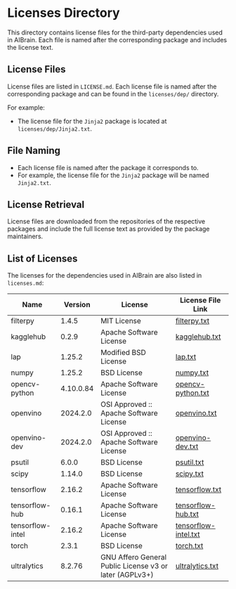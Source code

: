 # Licenses Directory

This directory contains license files for the third-party dependencies used in AIBrain. Each file is named after the
corresponding package and includes the license text.

## License Files

License files are listed in `LICENSE.md`. Each license file is named after the corresponding package and can be found in
the `licenses/dep/` directory.

For example:

- The license file for the `Jinja2` package is located at `licenses/dep/Jinja2.txt`.

## File Naming

- Each license file is named after the package it corresponds to.
- For example, the license file for the `Jinja2` package will be named `Jinja2.txt`.

## License Retrieval

License files are downloaded from the repositories of the respective packages and include the full license text as
provided by the package maintainers.

## List of Licenses

The licenses for the dependencies used in AIBrain are also listed in `licenses.md`:

| Name             | Version   | License                                                 | License File Link                                  |
|------------------|-----------|---------------------------------------------------------|----------------------------------------------------|
| filterpy         | 1.4.5     | MIT License                                             | [filterpy.txt](dep%2Ffilterpy.txt)                 |
| kagglehub        | 0.2.9     | Apache Software License                                 | [kagglehub.txt](dep%2Fkagglehub.txt)               |
| lap              | 1.25.2    | Modified BSD License                                    | [lap.txt](dep%2Flap.txt)                           |
| numpy            | 1.25.2    | BSD License                                             | [numpy.txt](dep%2Fnumpy.txt)                       |
| opencv-python    | 4.10.0.84 | Apache Software License                                 | [opencv-python.txt](dep%2Fopencv-python.txt)       |
| openvino         | 2024.2.0  | OSI Approved :: Apache Software License                 | [openvino.txt](dep%2Fopenvino.txt)                 |
| openvino-dev     | 2024.2.0  | OSI Approved :: Apache Software License                 | [openvino-dev.txt](dep%2Fopenvino-dev.txt)         |
| psutil           | 6.0.0     | BSD License                                             | [psutil.txt](dep%2Fpsutil.txt)                     |
| scipy            | 1.14.0    | BSD License                                             | [scipy.txt](dep%2Fscipy.txt)                       |
| tensorflow       | 2.16.2    | Apache Software License                                 | [tensorflow.txt](dep%2Ftensorflow.txt)             |
| tensorflow-hub   | 0.16.1    | Apache Software License                                 | [tensorflow-hub.txt](dep%2Ftensorflow-hub.txt)     |
| tensorflow-intel | 2.16.2    | Apache Software License                                 | [tensorflow-intel.txt](dep%2Ftensorflow-intel.txt) |
| torch            | 2.3.1     | BSD License                                             | [torch.txt](dep%2Ftorch.txt)                       |
| ultralytics      | 8.2.76    | GNU Affero General Public License v3 or later (AGPLv3+) | [ultralytics.txt](dep%2Fultralytics.txt)           |

